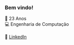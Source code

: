 ### Bem vindo!
    
 🍰 23 Anos <br>
 💻 Engenharia de Computação <br>
 <br>
 🔵 [LinkedIn](https://www.linkedin.com/in/vinicius-fernandes-175541230)
 
  
    
   
    

<!--
**ViniciusCN9/ViniciusCN9** is a ✨ _special_ ✨ repository because its `README.md` (this file) appears on your GitHub profile.

Here are some ideas to get you started:

- 🔭 I’m currently working on ...
- 🌱 I’m currently learning ...
- 👯 I’m looking to collaborate on ...
- 🤔 I’m looking for help with ...
- 💬 Ask me about ...
- 📫 How to reach me: ...
- 😄 Pronouns: ...
- ⚡ Fun fact: ...
-->
